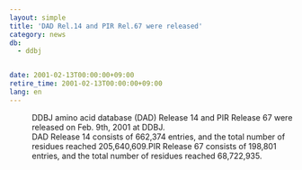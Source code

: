 ```yaml
---
layout: simple
title: 'DAD Rel.14 and PIR Rel.67 were released'
category: news
db:
  - ddbj


date: 2001-02-13T00:00:00+09:00
retire_time: 2001-02-13T00:00:00+09:00
lang: en
---
```


<dd>DDBJ amino acid database (DAD) Release 14 and PIR Release 67 were released on Feb. 9th, 2001 at DDBJ.<br>DAD Release 14 consists of 662,374 entries, and the total number of residues reached 205,640,609.PIR Release 67 consists of 198,801 entries, and the total number of residues reached 68,722,935.</dd>
